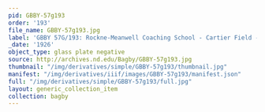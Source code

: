 ```yaml
---
pid: GBBY-57g193
order: '193'
file_name: GBBY-57g193.jpg
label: 'GBBY 57G/193: Rockne-Meanwell Coaching School - Cartier Field - 1926'
_date: '1926'
object_type: glass plate negative
source: http://archives.nd.edu/Bagby/GBBY-57g193.jpg
thumbnail: "/img/derivatives/simple/GBBY-57g193/thumbnail.jpg"
manifest: "/img/derivatives/iiif/images/GBBY-57g193/manifest.json"
full: "/img/derivatives/simple/GBBY-57g193/full.jpg"
layout: generic_collection_item
collection: bagby
---
```

